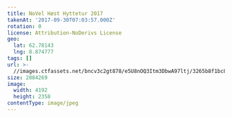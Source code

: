 ```yaml
---
title: NoVel Høst Hyttetur 2017
takenAt: '2017-09-30T07:03:57.000Z'
rotation: 0
license: Attribution-NoDerivs License
geo:
  lat: 62.78143
  lng: 8.874777
tags: []
url: >-
  //images.ctfassets.net/bncv3c2gt878/e5U8nOQ3Itm3DbwA97ltj/3265b8f1bc816eec41e227a73d81e697/novel-hst-hyttetur-2017_37179592270_o
size: 2084269
image:
  width: 4192
  height: 2358
contentType: image/jpeg
---
```


